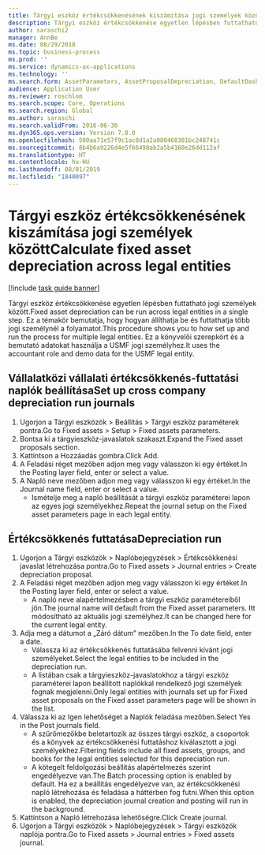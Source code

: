 ```yaml
---
title: Tárgyi eszköz értékcsökkenésének kiszámítása jogi személyek között
description: Tárgyi eszköz értékcsökkenése egyetlen lépésben futtatható jogi személyek között.
author: saraschi2
manager: AnnBe
ms.date: 08/29/2018
ms.topic: business-process
ms.prod: ''
ms.service: dynamics-ax-applications
ms.technology: ''
ms.search.form: AssetParameters, AssetProposalDepreciation, DefaultDashboard, LedgerJournalTable
audience: Application User
ms.reviewer: roschlom
ms.search.scope: Core, Operations
ms.search.region: Global
ms.author: saraschi
ms.search.validFrom: 2016-06-30
ms.dyn365.ops.version: Version 7.0.0
ms.openlocfilehash: 500aa71e57f9c1ac8d1a2a080468381bc248741c
ms.sourcegitcommit: 8b4b6a9226d4e5f66498ab2a5b4160e26dd112af
ms.translationtype: HT
ms.contentlocale: hu-HU
ms.lasthandoff: 08/01/2019
ms.locfileid: "1840097"
---
```

# <a name="calculate-fixed-asset-depreciation-across-legal-entities"></a><span data-ttu-id="19681-103">Tárgyi eszköz értékcsökkenésének kiszámítása jogi személyek között</span><span class="sxs-lookup"><span data-stu-id="19681-103">Calculate fixed asset depreciation across legal entities</span></span>

[!include [task guide banner](../../includes/task-guide-banner.md)]

<span data-ttu-id="19681-104">Tárgyi eszköz értékcsökkenése egyetlen lépésben futtatható jogi személyek között.</span><span class="sxs-lookup"><span data-stu-id="19681-104">Fixed asset depreciation can be run across legal entities in a single step.</span></span> <span data-ttu-id="19681-105">Ez a témakör bemutatja, hogy hogyan állíthatja be és futtathatja több jogi személynél a folyamatot.</span><span class="sxs-lookup"><span data-stu-id="19681-105">This procedure shows you to how set up and run the process for multiple legal entities.</span></span> <span data-ttu-id="19681-106">Ez a könyvelői szerepkört és a bemutató adatokat használja a USMF jogi személyhez.</span><span class="sxs-lookup"><span data-stu-id="19681-106">It uses the accountant role and demo data for the USMF legal entity.</span></span>


## <a name="set-up-cross-company-depreciation-run-journals"></a><span data-ttu-id="19681-107">Vállalatközi vállalati értékcsökkenés-futtatási naplók beállítása</span><span class="sxs-lookup"><span data-stu-id="19681-107">Set up cross company depreciation run journals</span></span>
1. <span data-ttu-id="19681-108">Ugorjon a Tárgyi eszközök > Beállítás > Tárgyi eszköz paraméterek pontra.</span><span class="sxs-lookup"><span data-stu-id="19681-108">Go to Fixed assets > Setup > Fixed assets parameters.</span></span>
2. <span data-ttu-id="19681-109">Bontsa ki a tárgyieszköz-javaslatok szakaszt.</span><span class="sxs-lookup"><span data-stu-id="19681-109">Expand the Fixed asset proposals section.</span></span>
3. <span data-ttu-id="19681-110">Kattintson a Hozzáadás gombra.</span><span class="sxs-lookup"><span data-stu-id="19681-110">Click Add.</span></span>
4. <span data-ttu-id="19681-111">A Feladási réget mezőben adjon meg vagy válasszon ki egy értéket.</span><span class="sxs-lookup"><span data-stu-id="19681-111">In the Posting layer field, enter or select a value.</span></span>
5. <span data-ttu-id="19681-112">A Napló neve mezőben adjon meg vagy válasszon ki egy értéket.</span><span class="sxs-lookup"><span data-stu-id="19681-112">In the Journal name field, enter or select a value.</span></span>
    * <span data-ttu-id="19681-113">Ismételje meg a napló beállítását a tárgyi eszköz paraméterei lapon az egyes jogi személyekhez.</span><span class="sxs-lookup"><span data-stu-id="19681-113">Repeat the journal setup on the Fixed asset parameters page in each legal entity.</span></span>  

## <a name="depreciation-run"></a><span data-ttu-id="19681-114">Értékcsökkenés futtatása</span><span class="sxs-lookup"><span data-stu-id="19681-114">Depreciation run</span></span>
1. <span data-ttu-id="19681-115">Ugorjon a Tárgyi eszközök > Naplóbejegyzések > Értékcsökkenési javaslat létrehozása pontra.</span><span class="sxs-lookup"><span data-stu-id="19681-115">Go to Fixed assets > Journal entries > Create depreciation proposal.</span></span>
2. <span data-ttu-id="19681-116">A Feladási réget mezőben adjon meg vagy válasszon ki egy értéket.</span><span class="sxs-lookup"><span data-stu-id="19681-116">In the Posting layer field, enter or select a value.</span></span>
    * <span data-ttu-id="19681-117">A napló neve alapértelmezésben a tárgyi eszköz paramétereiből jön.</span><span class="sxs-lookup"><span data-stu-id="19681-117">The journal name will default from the Fixed asset parameters.</span></span> <span data-ttu-id="19681-118">Itt módosítható az aktuális jogi személyhez.</span><span class="sxs-lookup"><span data-stu-id="19681-118">It can be changed here for the current legal entity.</span></span>  
3. <span data-ttu-id="19681-119">Adja meg a dátumot a „Záró dátum” mezőben.</span><span class="sxs-lookup"><span data-stu-id="19681-119">In the To date field, enter a date.</span></span>
    * <span data-ttu-id="19681-120">Válassza ki az értékcsökkenés futtatásába felvenni kívánt jogi személyeket.</span><span class="sxs-lookup"><span data-stu-id="19681-120">Select the legal entities to be included in the depreciation run.</span></span>  
    * <span data-ttu-id="19681-121">A listában csak a tárgyieszköz-javaslatokhoz a tárgyi eszköz paraméterei lapon beállított naplókkal rendelkező jogi személyek fognak megjelenni.</span><span class="sxs-lookup"><span data-stu-id="19681-121">Only legal entities with journals set up for Fixed asset proposals on the Fixed asset parameters page will be shown in the list.</span></span>  
4. <span data-ttu-id="19681-122">Válassza ki az Igen lehetőséget a Naplók feladása mezőben.</span><span class="sxs-lookup"><span data-stu-id="19681-122">Select Yes in the Post journals field.</span></span>
    * <span data-ttu-id="19681-123">A szűrőmezőkbe beletartozik az összes tárgyi eszköz, a csoportok és a könyvek az értékcsökkenési futtatáshoz kiválasztott a jogi személyekhez.</span><span class="sxs-lookup"><span data-stu-id="19681-123">Filtering fields include all fixed assets, groups, and books for the legal entities selected for this depreciation run.</span></span>  
    * <span data-ttu-id="19681-124">A kötegelt feldolgozási beállítás alapértelmezés szerint engedélyezve van.</span><span class="sxs-lookup"><span data-stu-id="19681-124">The Batch processing option is enabled by default.</span></span> <span data-ttu-id="19681-125">Ha ez a beállítás engedélyezve van, az értékcsökkenési napló létrehozása és feladása a háttérben fog futni.</span><span class="sxs-lookup"><span data-stu-id="19681-125">When this option is enabled, the depreciation journal creation and posting will run in the background.</span></span>  
5. <span data-ttu-id="19681-126">Kattintson a Napló létrehozása lehetőségre.</span><span class="sxs-lookup"><span data-stu-id="19681-126">Click Create journal.</span></span>
6. <span data-ttu-id="19681-127">Ugorjon a Tárgyi eszközök > Naplóbejegyzések > Tárgyi eszközök naplója pontra.</span><span class="sxs-lookup"><span data-stu-id="19681-127">Go to Fixed assets > Journal entries > Fixed assets journal.</span></span>

